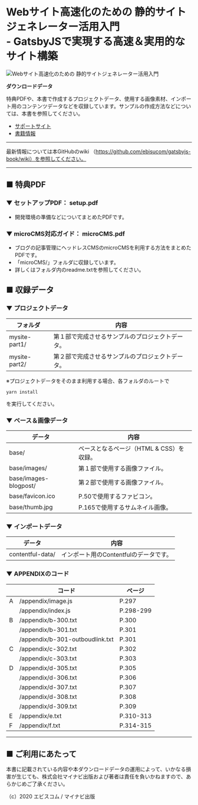 # Webサイト高速化のための 静的サイトジェネレーター活用入門  <br> - GatsbyJSで実現する高速＆実用的なサイト構築

![Webサイト高速化のための 静的サイトジェネレーター活用入門](https://ebisu.com/github/gatsbyjs-book.jpg)

**ダウンロードデータ**

特典PDFや、本書で作成するプロジェクトデータ、使用する画像素材、インポート用のコンテンツデータなどを収録しています。サンプルの作成方法などについては、本書を参照してください。

* [サポートサイト](https://book.mynavi.jp/supportsite/detail/9784839973001.html) 
* [書籍情報](https://ebisu.com/gatsbyjs-book/)

---

最新情報については本GitHubのwiki （https://github.com/ebisucom/gatsbyjs-book/wiki）を参照してください。

---


## ■ 特典PDF


### ▼ セットアップPDF： setup.pdf

* 開発環境の準備などについてまとめたPDFです。


### ▼ microCMS対応ガイド： microCMS.pdf

* ブログの記事管理にヘッドレスCMSのmicroCMSを利用する方法をまとめたPDFです。
* 「microCMS/」フォルダに収録しています。
* 詳しくはフォルダ内のreadme.txtを参照してください。



## ■ 収録データ

### ▼ プロジェクトデータ

フォルダ      | 内容 
------------- | -----
mysite-part1/ | 第１部で完成させるサンプルのプロジェクトデータ。
mysite-part2/ | 第２部で完成させるサンプルのプロジェクトデータ。


※プロジェクトデータをそのまま利用する場合、各フォルダのルートで

```
yarn install
```

を実行してください。


### ▼ ベース＆画像データ

データ                | 内容 
--------------------- | -----
base/                 | ベースとなるページ（HTML & CSS）を収録。
base/images/          | 第１部で使用する画像ファイル。
base/images-blogpost/ | 第２部で使用する画像ファイル。
base/favicon.ico      | P.50で使用するファビコン。
base/thumb.jpg        | P.165で使用するサムネイル画像。


### ▼ インポートデータ

データ                | 内容 
--------------------- | -----
contentful-data/      | インポート用のContentfulのデータです。


### ▼ APPENDIXのコード

|  | コード                          | ページ    |
|--|-------------------------------- | ----------|
|A | /appendix/image.js              | P.297     |
|  | /appendix/index.js              | P.298-299 |
|B | /appendix/b-300.txt             | P.300     |
|  | /appendix/b-301.txt             | P.301     |
|  | /appendix/b-301-outboudlink.txt | P.301     |
|C | /appendix/c-302.txt             | P.302     |
|  | /appendix/c-303.txt             | P.303     |
|D | /appendix/d-305.txt             | P.305     |
|  | /appendix/d-306.txt             | P.306     |
|  | /appendix/d-307.txt             | P.307     |
|  | /appendix/d-308.txt             | P.308     |
|  | /appendix/d-309.txt             | P.309     |
|E | /appendix/e.txt                 | P.310-313 |
|F | /appendix/f.txt                 | P.314-315 |

-----------------------------------------------

## ■ ご利用にあたって

本書に記載されている内容や本ダウンロードデータの運用によって、いかなる損害が生じても、株式会社マイナビ出版および著者は責任を負いかねますので、あらかじめご了承ください。

（c）2020 エビスコム / マイナビ出版
